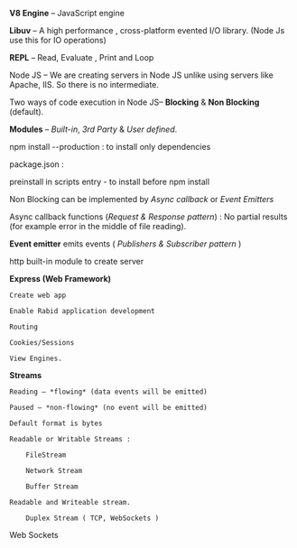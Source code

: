 **V8 Engine** – JavaScript engine  

**Libuv** – A high performance , cross-platform evented I/O library. (Node Js use this for IO operations) 

**REPL** – Read, Evaluate , Print and Loop 

Node JS – We are creating servers in Node JS unlike using servers like Apache, IIS. So there is no intermediate.  

Two ways of code execution  in Node JS– **Blocking** & **Non Blocking** (default). 

**Modules** – *Built-in*, *3rd Party* & *User defined*.  

npm install --production : to install only dependencies  

package.json :  

preinstall  in scripts entry  - to install before npm install 

Non Blocking can be implemented by *Async callback* or *Event Emitters*  

Async callback functions (*Request & Response pattern*) : No partial results (for example error in the middle of file reading).  

**Event emitter** emits events ( *Publishers & Subscriber pattern* ) 

http built-in module to create server 

**Express (Web Framework)**  

    Create web app 

    Enable Rabid application development  

    Routing 

    Cookies/Sessions 

    View Engines. 

**Streams** 

    Reading – *flowing* (data events will be emitted) 

    Paused – *non-flowing* (no event will be emitted) 

    Default format is bytes 

    Readable or Writable Streams :  

        FileStream 

        Network Stream 

        Buffer Stream 

    Readable and Writeable stream.  

        Duplex Stream ( TCP, WebSockets ) 

Web Sockets 

 